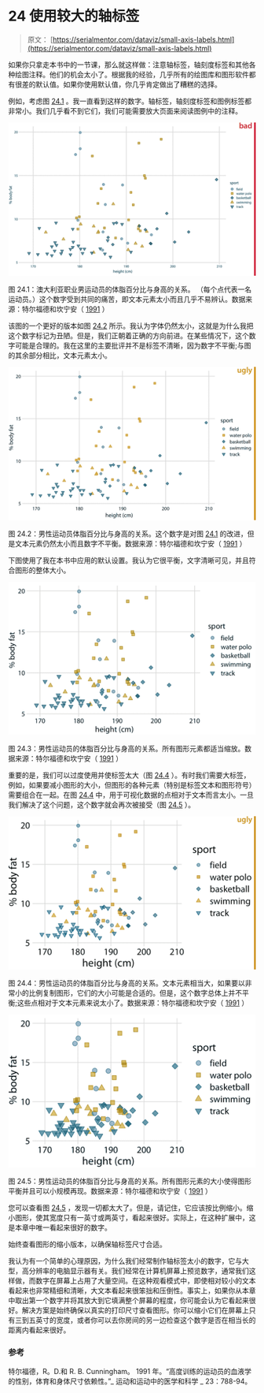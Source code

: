 # 24 使用较大的轴标签

> 原文： [https://serialmentor.com/dataviz/small-axis-labels.html](https://serialmentor.com/dataviz/small-axis-labels.html)

如果你只拿走本书中的一节课，那么就这样做：注意轴标签，轴刻度标签和其他各种绘图注释。他们的机会太小了。根据我的经验，几乎所有的绘图库和图形软件都有很差的默认值。如果你使用默认值，你几乎肯定做出了糟糕的选择。

例如，考虑图 [24.1](small-axis-labels.html#fig:Aus-athletes-small) 。我一直看到这样的数字。轴标签，轴刻度标签和图例标签都非常小。我们几乎看不到它们，我们可能需要放大页面来阅读图例中的注释。

![](img/e7e8bd3460311860e6eaad196d30bb59.jpg)

图 24.1：澳大利亚职业男运动员的体脂百分比与身高的关系。 （每个点代表一名运动员。）这个数字受到共同的痛苦，即文本元素太小而且几乎不易辨认。数据来源：特尔福德和坎宁安（ [1991](#ref-Telford-Cunningham-1991) ）

该图的一个更好的版本如图 [24.2](small-axis-labels.html#fig:Aus-athletes-ugly) 所示。我认为字体仍然太小，这就是为什么我把这个数字标记为丑陋。但是，我们正朝着正确的方向前进。在某些情况下，这个数字可能是合理的。我在这里的主要批评并不是标签不清晰，因为数字不平衡;与图的其余部分相比，文本元素太小。

![](img/28aced1882df2b05e2fb254020541d05.jpg)

图 24.2：男性运动员体脂百分比与身高的关系。这个数字是对图 [24.1](small-axis-labels.html#fig:Aus-athletes-small) 的改进，但是文本元素仍然太小而且数字不平衡。数据来源：特尔福德和坎宁安（ [1991](#ref-Telford-Cunningham-1991) ）

下图使用了我在本书中应用的默认设置。我认为它很平衡，文字清晰可见，并且符合图形的整体大小。

![](img/8b4457f612e6b7dd6734ca2d51e0161d.jpg)

图 24.3：男性运动员的体脂百分比与身高的关系。所有图形元素都适当缩放。数据来源：特尔福德和坎宁安（ [1991](#ref-Telford-Cunningham-1991) ）

重要的是，我们可以过度使用并使标签太大（图 [24.4](small-axis-labels.html#fig:Aus-athletes-big-ugly) ）。有时我们需要大标签，例如，如果要减小图形的大小，但图形的各种元素（特别是标签文本和图形符号）需要组合在一起。在图 [24.4](small-axis-labels.html#fig:Aus-athletes-big-ugly) 中，用于可视化数据的点相对于文本而言太小。一旦我们解决了这个问题，这个数字就会再次被接受（图 [24.5](small-axis-labels.html#fig:Aus-athletes-big-good) ）。

![](img/30e093b0ae60d1f10fbda91f19de80d4.jpg)

图 24.4：男性运动员的体脂百分比与身高的关系。文本元素相当大，如果要以非常小的比例复制图形，它们的大小可能是合适的。但是，这个数字总体上并不平衡;这些点相对于文本元素来说太小了。数据来源：特尔福德和坎宁安（ [1991](#ref-Telford-Cunningham-1991) ）

![](img/f3c82f86a468614420a3f361b5c89410.jpg)

图 24.5：男性运动员的体脂百分比与身高的关系。所有图形元素的大小使得图形平衡并且可以小规模再现。数据来源：特尔福德和坎宁安（ [1991](#ref-Telford-Cunningham-1991) ）

您可以查看图 [24.5](small-axis-labels.html#fig:Aus-athletes-big-good) ，发现一切都太大了。但是，请记住，它应该按比例缩小。缩小图形，使其宽度只有一英寸或两英寸，看起来很好。实际上，在这种扩展中，这是本章中唯一看起来很好的数字。

始终查看图形的缩小版本，以确保轴标签尺寸合适。

我认为有一个简单的心理原因，为什么我们经常制作轴标签太小的数字，它与大型，高分辨率的电脑显示器有关。我们经常在计算机屏幕上预览数字，通常我们这样做，而数字在屏幕上占用了大量空间。在这种观看模式中，即使相对较小的文本看起来也非常精细和清晰，大文本看起来很笨拙和压倒性。事实上，如果你从本章中取出第一个数字并将其放大到它填满整个屏幕的程度，你可能会认为它看起来很好。解决方案是始终确保以真实的打印尺寸查看图形。你可以缩小它们在屏幕上只有三到五英寸的宽度，或者你可以去你房间的另一边检查这个数字是否在相当长的距离内看起来很好。

### 参考

特尔福德，R。D.和 R. B. Cunningham。 1991 年。“高度训练的运动员的血液学的性别，体育和身体尺寸依赖性。”_ 运动和运动中的医学和科学 _ 23：788-94。